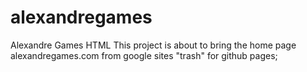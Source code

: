 # alexandregames
Alexandre Games HTML
This project is about to bring the home page alexandregames.com from google sites "trash" for github pages;
